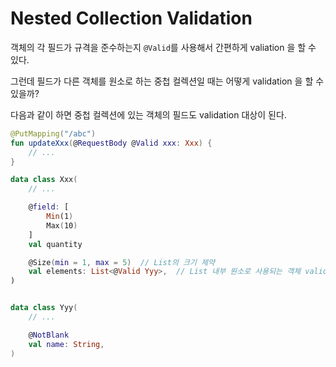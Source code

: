 # Nested Collection Validation 

객체의 각 필드가 규격을 준수하는지 `@Valid`를 사용해서 간편하게 valiation 을 할 수 있다.

그런데 필드가 다른 객체를 원소로 하는 중첩 컬렉션일 때는 어떻게 validation 을 할 수 있을까?

다음과 같이 하면 중첩 컬렉션에 있는 객체의 필드도 validation 대상이 된다.

```kotlin
@PutMapping("/abc")
fun updateXxx(@RequestBody @Valid xxx: Xxx) {
    // ...
}

data class Xxx(
    // ...

    @field: [
        Min(1)
        Max(10)
    ]
    val quantity

    @Size(min = 1, max = 5)  // List의 크기 제약
    val elements: List<@Valid Yyy>,  // List 내부 원소로 사용되는 객체 validation
)


data class Yyy(
    // ...

    @NotBlank
    val name: String,
)
```


